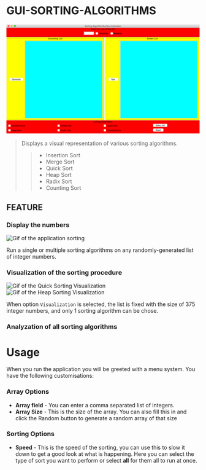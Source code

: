# GUI-SORTING-ALGORITHMS

![Alt text](pic/main-interface.png?raw=true "Main page")

> Displays a visual representation of various sorting algorithms.
>> - Insertion Sort
>> - Merge Sort
>> - Quick Sort
>> - Heap Sort
>> - Radix Sort
>> - Counting Sort

## FEATURE

### Display the numbers

<img src="https://media.giphy.com/media/mm5YZDK21zGFzpRhWo/giphy.gif" title="Sorting Gif" alt="Gif of the application sorting">

Run a single or multiple sorting algorithms on any randomly-generated list of integer numbers.

### Visualization of the sorting procedure

<img src="https://media.giphy.com/media/CcaHlGjsRGgX3ax4B3/giphy.gif" title="Quick Sorting Visualization" alt="Gif of the Quick Sorting Visualization">

<img src="https://media.giphy.com/media/cZxTGymVeHOKCQYXM7/giphy.gif" title="Heap Sorting Visualization" alt="Gif of the Heap Sorting Visualization">

When option ```Visualization``` is selected, the list is fixed with the size of 375 integer numbers, and only 1 sorting algorithm can be chose.

### Analyzation of all sorting algorithms



# Usage
When you run the application you will be greeted with a menu system. You have the following customisations:
### Array Options
- **Array field**  - You can enter a comma separated list of integers.
- **Array Size** - This is the size of the array. You can also fill this in and click the Random button to generate a random array of that size
### Sorting Options
- **Speed** - This is the speed of the sorting, you can use this to slow it down to get a good look at what is happening.
Here you can select the type of sort you want to perform or select **all** for them all to run at once.
